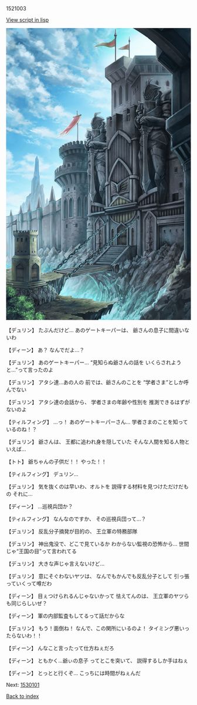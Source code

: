 1521003

[View script in lisp](../scripts/1521003.txt)

![005_Checkpoint.png](../images/backgrounds/005_Checkpoint.png)

【デュリン】
たぶんだけど…
あのゲートキーパーは、
爺さんの息子に間違いないわ

【ディーン】
あ？
なんでだよ…？

【デュリン】
あのゲートキーパー…
“見知らぬ爺さんの話を
いくらされようと…”って言ったのよ

【デュリン】
アタシ達…あの人の
前では、爺さんのことを
“学者さま”としか呼んでない

【デュリン】
アタシ達の会話から、
学者さまの年齢や性別を
推測できるはずがないのよ

【ティルフィング】
…っ！
あのゲートキーパーさん…
学者さまのことを知っているのね！？

【デュリン】
爺さんは、
王都に追われ身を隠していた
そんな人間を知る人物といえば…

【トト】
爺ちゃんの子供だ！！
やった！！

【ティルフィング】
デュリン…

【デュリン】
気を抜くのは早いわ、オルトを
説得する材料を見つけただけだもの
それに…

【ディーン】
…巡視兵団か？

【ティルフィング】
なんなのですか、
その巡視兵団って…？

【デュリン】
反乱分子摘発が目的の、
王立軍の特務部隊

【デュリン】
神出鬼没で、どこで見ているか
わからない監視の恐怖から…
世間じゃ“王国の目”って言われてる

【デュリン】
大きな声じゃ言えないけど…

【デュリン】
意にそぐわないヤツは、
なんでもかんでも反乱分子として
引っ張っていくって噂だわ

【ディーン】
目ぇつけられるんじゃないかって
怯えてんのは、
王立軍のヤツらも同じらしいぜ？

【ディーン】
軍の内部監査もしてるって話だからな

【デュリン】
もう！面倒ね！
なんで、この関所にいるのよ！
タイミング悪いったらないわ！！

【ディーン】
んなこと言ったって仕方ねぇだろ

【ディーン】
ともかく…爺ぃの息子
ってとこを突いて、
説得するしか手はねぇ

【ディーン】
とっとと行くぞ…
こっちには時間がねぇんだ

Next: [1530101](1530101.md)

[Back to index](index.md)
